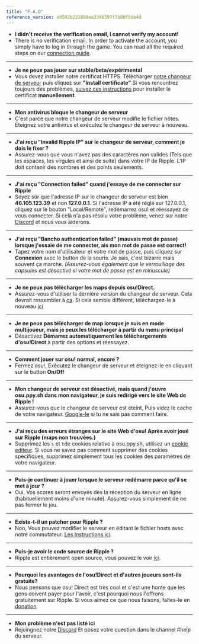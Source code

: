 ```yaml
---
title: "F.A.Q"
reference_version: a9502b221890ea3346597f7b80f5de4d
---
```


- **I didn't receive the verification email, I cannot verify my account!**
- There is no verification email. In order to activate the account, you simply have to log in through the game. You can read all the required steps on our [connection guide](/doc/connection_guide).

-----------------------

- **Je ne peux pas jouer sur stable/beta/expérimental**
- Vous devez installer notre certificat HTTPS. Télécharger [notre changeur de serveur](https://switcher.ripple.moe) puis cliquez sur **"Install certificate"**.Si vous rencontrez toujours des problèmes, [suivez ces instructions](https://ripple.moe/index.php?p=16&id=12) pour installer le certificat **manuellement**.

-----------------------

- **Mon antivirus bloque le changeur de serveur**
- C'est parce que notre changeur de serveur modifie le fichier hôtes. Éteignez votre antivirus et exécutez le changeur de serveur à nouveau.

-----------------------

- **J'ai reçu "Invalid Ripple IP" sur le changeur de serveur, comment je dois le fixer ?**  
- Assurez-vous que vous n'avez pas des caractères non valides (Tels que les espaces, les virgules et ainsi de suite) dans votre IP de Ripple. L'IP doit contenir des nombres et des points seulements.

-----------------------

- **J'ai reçu "Connection failed" quand j'essaye de me connecter sur Ripple**  
- Soyez sûr que l'adresse IP sur le changeur de serveur est bien **46.105.123.39** et non **127.0.0.1**. Si l'adresse IP a été réglé sur 127.0.0.1, cliquez sur le bouton "Local/Remote", redémarrez osu! et réessayez de vous connecter. Si celà n'a pas résolu votre problème, venez sur notre [Discord](https://discord.ripple.moe) et nous vous aiderons.

-----------------------

- **J'ai reçu "Bancho authentication failed" (mauvais mot de passe) lorsque j'essaie de me connecter, ais mon mot de passe est correct!**  
- Tapez votre nom d'utilisateur et votre mot de passe, puis cliquez sur **Connexion** avec le button de la souris. Je sais, c'est bizarre mais souvent ça marche. *(Assurez-vous également que le verrouillage des capsules est désactivé si votre mot de passe est en minuscule)*

-----------------------

- **Je ne peux pas télécharger les maps depuis osu!Direct.**
- Assurez-vous d'utiliser la dernière version du changeur de serveur. Cela devrait ressembler à [ça](https://b.catgirlsare.sexy/xqJw.png). Si cela semble différent, téléchargez-le à nouveau [ici](https://switcher.ripple.moe)

-----------------------

- **Je ne peux pas télécharger de map lorsque je suis en mode multijoueur, mais je peux les télécharger à partir du menu principal**
- Désactivez **Démarrez automatiquement les téléchargements d'osu!Direct** à partir des options et réessayez.
-----------------------

- **Comment jouer sur osu! normal, encore ?**
- Fermez osu!, Exécutez le changeur de serveur et éteignez-le en cliquant sur le button **On/Off** 

-----------------------

- **Mon changeur de serveur est désactivé, mais quand j'ouvre osu.ppy.sh dans mon navigateur, je suis redirigé vers le site Web de Ripple !**
- Assurez-vous que le changeur de serveur est éteint, Puis videz le cache de votre navigateur. [Google-le](http://lmgtfy.com/?q=How+to+empty+browser+cache) si tu ne sais pas comment faire.

-----------------------

- **J'ai reçu des erreurs étranges sur le site Web d'osu! Après avoir joué sur Ripple (maps non trouvées.)**
- Supprimez les `s` et `t`de cookies relative à osu.ppy.sh, utilisez un [cookie editeur](https://chrome.google.com/webstore/detail/editthiscookie/fngmhnnpilhplaeedifhccceomclgfbg). Si vous ne savez pas comment supprimer des cookies spécifiques, supprimez simplement tous les cookies des paramètres de votre navigateur.

-----------------------

- **Puis-je continuer à jouer lorsque le serveur redémarre parce qu'il se met à jour ?**
- Oui, Vos scores seront envoyés dès la réception du serveur en ligne (habituellement moins d'une minute). Assurez-vous simplement de ne pas fermer le jeu.
-----------------------

- **Existe-t-il un patcher pour Ripple ?**
- Non, Vous pouvez modifier le serveur en éditant le fichier hosts avec notre commutateur. [Les Instructions ici](https://ripple.moe/doc/1).

-----------------------

- **Puis-je avoir le code source de Ripple ?**
-  Ripple est entièrement open source, vous pouvez le voir [ici](https://git.zxq.co/ripple/ripple).

-----------------------

- **Pourquoi les avantages de l'osu!Direct et d'autres joueurs sont-ils gratuits?**
- Nous pensons que osu! Direct est très cool et c'est une honte que les gens doivent payer pour l'avoir, c'est pourquoi nous l'offrons gratuitement sur Ripple. Si vous aimez ce que nous faisons, faîtes-le en [donation](/donate)

-----------------------

- **Mon problème n'est pas listé ici**
- Rejoingnez notre [Discord](https://discord.ripple.moe) Et posez votre question dans le channel #help du serveur.
